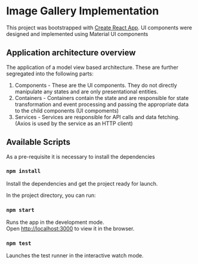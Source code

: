 # Image Gallery Implementation

This project was bootstrapped with [Create React App](https://github.com/facebook/create-react-app).
UI components were designed and implemented using Material UI components

## Application architecture overview

The application of a model view based architecture. These are further segregated into the following parts:
1) Components - These are the UI components. They do not directly manipulate any states and are only presentational entities.
2) Containers - Containers contain the state and are responsible for state transformation and event processing and passing the appropriate data to the child components (UI compoments)
3) Services - Services are responsible for API calls and data fetching. (Axios is used by the service as an HTTP client)


## Available Scripts
As a pre-requisite it is necessary to install the dependencies

### `npm install` 

Install the dependencies and get the project ready for launch.

In the project directory, you can run:

### `npm start`

Runs the app in the development mode.\
Open [http://localhost:3000](http://localhost:3000) to view it in the browser.

### `npm test`

Launches the test runner in the interactive watch mode.

